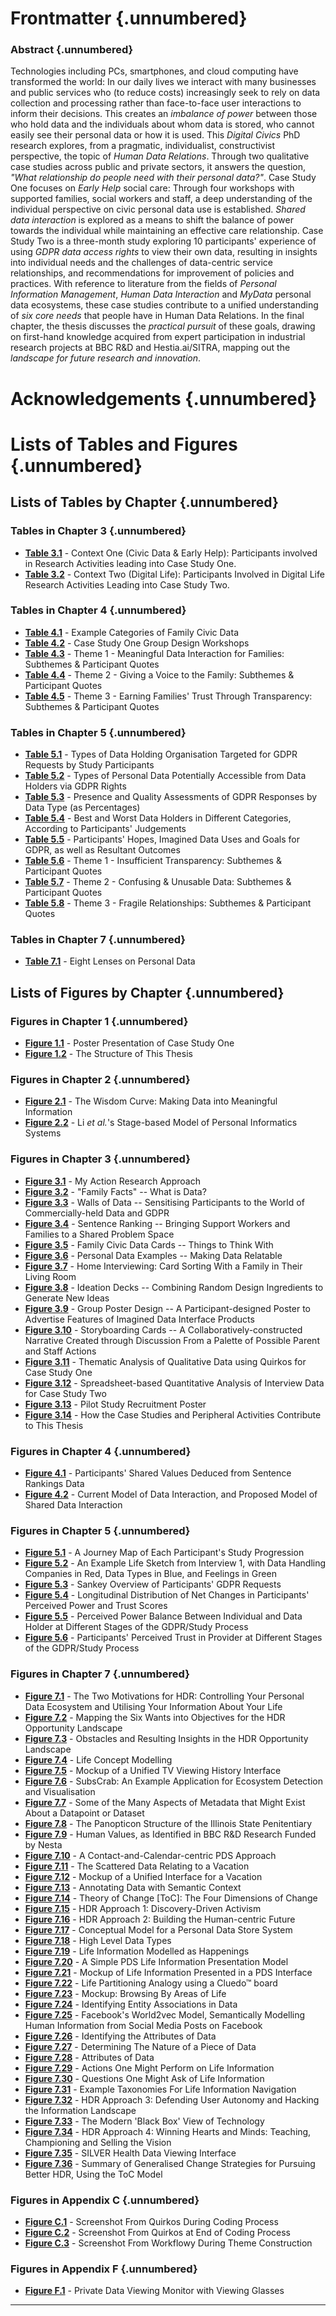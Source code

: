 Frontmatter {.unnumbered}
===========

### Abstract {.unnumbered}

Technologies including PCs, smartphones, and cloud computing have transformed the world: In our daily lives we interact with many businesses and public services who (to reduce costs) increasingly seek to rely on data collection and processing rather than face-to-face user interactions to inform their decisions. This creates an _imbalance of power_ between those who hold data and the individuals about whom data is stored, who cannot easily see their personal data or how it is used. This _Digital Civics_ PhD research explores, from a pragmatic, individualist, constructivist perspective, the topic of _Human Data Relations_. Through two qualitative case studies across public and private sectors, it answers the question, _"What relationship do people need with their personal data?"_. Case Study One focuses on _Early Help_ social care: Through four workshops with supported families, social workers and staff, a deep understanding of the individual perspective on civic personal data use is established. _Shared data interaction_ is explored as a means to shift the balance of power towards the individual while maintaining an effective care relationship. Case Study Two is a three-month study exploring 10 participants' experience of using _GDPR data access rights_ to view their own data, resulting in insights into individual needs and the challenges of data-centric service relationships, and recommendations for improvement of policies and practices. With reference to literature from the fields of _Personal Information Management_, _Human Data Interaction_ and _MyData_ personal data ecosystems, these case studies contribute to a unified understanding of _six core needs_ that people have in Human Data Relations. In the final chapter, the thesis discusses the _practical pursuit_ of these goals, drawing on first-hand knowledge acquired from expert participation in industrial research projects at BBC R&D and Hestia.ai/SITRA, mapping out the _landscape for future research and innovation_.

Acknowledgements {.unnumbered}
==============================

Lists of Tables and Figures {.unnumbered}
==========================

Lists of Tables by Chapter {.unnumbered}
--------------------------

### Tables in Chapter 3 {.unnumbered}

* **[Table 3.1](#table-3.1)** - Context One (Civic Data & Early Help): Participants involved in Research Activities leading into Case Study One.
* **[Table 3.2](#table-3.2)** - Context Two (Digital Life): Participants Involved in Digital Life Research Activities Leading into Case Study Two.

### Tables in Chapter 4 {.unnumbered}

* **[Table 4.1](#table-4.1)** - Example Categories of Family Civic Data
* **[Table 4.2](#table-4.2)** - Case Study One Group Design Workshops
* **[Table 4.3](#table-4.3)** - Theme 1 - Meaningful Data Interaction for Families: Subthemes & Participant Quotes
* **[Table 4.4](#table-4.4)** - Theme 2 - Giving a Voice to the Family: Subthemes & Participant Quotes
* **[Table 4.5](#table-4.5)** - Theme 3 - Earning Families' Trust Through Transparency: Subthemes & Participant Quotes

### Tables in Chapter 5 {.unnumbered}

* **[Table 5.1](#table-5.1)** - Types of Data Holding Organisation Targeted for GDPR Requests by Study Participants
* **[Table 5.2](#table-5.2)** - Types of Personal Data Potentially Accessible from Data Holders via GDPR Rights
* **[Table 5.3](#table-5.3)** - Presence and Quality Assessments of GDPR Responses by Data Type (as Percentages)
* **[Table 5.4](#table-5.4)** - Best and Worst Data Holders in Different Categories, According to Participants' Judgements
* **[Table 5.5](#table-5.5)** - Participants' Hopes, Imagined Data Uses and Goals for GDPR, as well as Resultant Outcomes
* **[Table 5.6](#table-5.6)** - Theme 1 - Insufficient Transparency: Subthemes & Participant Quotes
* **[Table 5.7](#table-5.7)** - Theme 2 - Confusing & Unusable Data: Subthemes & Participant Quotes
* **[Table 5.8](#table-5.8)** - Theme 3 - Fragile Relationships: Subthemes & Participant Quotes

### Tables in Chapter 7 {.unnumbered}

* **[Table 7.1](#table-7.1)** - Eight Lenses on Personal Data

Lists of Figures by Chapter {.unnumbered}
---------------------------

### Figures in Chapter 1 {.unnumbered}

* **[Figure 1.1](#figure-1.1)** - Poster Presentation of Case Study One
* **[Figure 1.2](#figure-1.2)** - The Structure of This Thesis

### Figures in Chapter 2 {.unnumbered}

* **[Figure 2.1](#figure-2.1)** - The Wisdom Curve: Making Data into Meaningful Information
* **[Figure 2.2](#figure-2.2)** - Li _et al._'s Stage-based Model of Personal Informatics Systems

### Figures in Chapter 3 {.unnumbered}

* **[Figure 3.1](#figure-3.1)** - My Action Research Approach
* **[Figure 3.2](#figure-3.2)** - "Family Facts" -- What is Data?
* **[Figure 3.3](#figure-3.3)** - Walls of Data -- Sensitising Participants to the World of Commercially-held Data and GDPR
* **[Figure 3.4](#figure-3.4)** - Sentence Ranking -- Bringing Support Workers and Families to a Shared Problem Space
* **[Figure 3.5](#figure-3.5)** - Family Civic Data Cards -- Things to Think With
* **[Figure 3.6](#figure-3.6)** - Personal Data Examples -- Making Data Relatable
* **[Figure 3.7](#figure-3.7)** - Home Interviewing: Card Sorting With a Family in Their Living Room
* **[Figure 3.8](#figure-3.8)** - Ideation Decks -- Combining Random Design Ingredients to Generate New Ideas
* **[Figure 3.9](#figure-3.9)** - Group Poster Design -- A Participant-designed Poster to Advertise Features of Imagined Data Interface Products
* **[Figure 3.10](#figure-3.10)** - Storyboarding Cards -- A Collaboratively-constructed Narrative Created through Discussion From a Palette of Possible Parent and Staff Actions
* **[Figure 3.11](#figure-3.11)** - Thematic Analysis of Qualitative Data using Quirkos for Case Study One
* **[Figure 3.12](#figure-3.12)** - Spreadsheet-based Quantitative Analysis of Interview Data for Case Study Two
* **[Figure 3.13](#figure-3.13)** - Pilot Study Recruitment Poster
* **[Figure 3.14](#figure-3.14)** - How the Case Studies and Peripheral Activities Contribute to This Thesis

### Figures in Chapter 4 {.unnumbered}

* **[Figure 4.1](#figure-4.1)** - Participants' Shared Values Deduced from Sentence Rankings Data
* **[Figure 4.2](#figure-4.2)** - Current Model of Data Interaction, and Proposed Model of Shared Data Interaction

### Figures in Chapter 5 {.unnumbered}

* **[Figure 5.1](#figure-5.1)** - A Journey Map of Each Participant's Study Progression
* **[Figure 5.2](#figure-5.2)** - An Example Life Sketch from Interview 1, with Data Handling Companies in Red, Data Types in Blue, and Feelings in Green
* **[Figure 5.3](#figure-5.3)** - Sankey Overview of Participants' GDPR Requests
* **[Figure 5.4](#figure-5.4)** - Longitudinal Distribution of Net Changes in Participants' Perceived Power and Trust Scores
* **[Figure 5.5](#figure-5.5)** - Perceived Power Balance Between Individual and Data Holder at Different Stages of the GDPR/Study Process
* **[Figure 5.6](#figure-5.6)** - Participants' Perceived Trust in Provider at Different Stages of the GDPR/Study Process

### Figures in Chapter 7 {.unnumbered}

* **[Figure 7.1](#figure-7.1)** - The Two Motivations for HDR: Controlling Your Personal Data Ecosystem and Utilising Your Information About Your Life
* **[Figure 7.2](#figure-7.2)** - Mapping the Six Wants into Objectives for the HDR Opportunity Landscape
* **[Figure 7.3](#figure-7.3)** - Obstacles and Resulting Insights in the HDR Opportunity Landscape
* **[Figure 7.4](#figure-7.4)** - Life Concept Modelling
* **[Figure 7.5](#figure-7.5)** - Mockup of a Unified TV Viewing History Interface
* **[Figure 7.6](#figure-7.6)** - SubsCrab: An Example Application for Ecosystem Detection and Visualisation
* **[Figure 7.7](#figure-7.7)** - Some of the Many Aspects of Metadata that Might Exist About a Datapoint or Dataset
* **[Figure 7.8](#figure-7.8)** - The Panopticon Structure of the Illinois State Penitentiary
* **[Figure 7.9](#figure-7.9)** - Human Values, as Identified in BBC R&D Research Funded by Nesta
* **[Figure 7.10](#figure-7.10)** - A Contact-and-Calendar-centric PDS Approach
* **[Figure 7.11](#figure-7.11)** - The Scattered Data Relating to a Vacation
* **[Figure 7.12](#figure-7.12)** - Mockup of a Unified Interface for a Vacation
* **[Figure 7.13](#figure-7.13)** - Annotating Data with Semantic Context
* **[Figure 7.14](#figure-7.14)** - Theory of Change [ToC]\: The Four Dimensions of Change
* **[Figure 7.15](#figure-7.15)** - HDR Approach 1: Discovery-Driven Activism
* **[Figure 7.16](#figure-7.16)** - HDR Approach 2: Building the Human-centric Future
* **[Figure 7.17](#figure-7.17)** - Conceptual Model for a Personal Data Store System
* **[Figure 7.18](#figure-7.18)** - High Level Data Types
* **[Figure 7.19](#figure-7.19)** - Life Information Modelled as Happenings
* **[Figure 7.20](#figure-7.20)** - A Simple PDS Life Information Presentation Model
* **[Figure 7.21](#figure-7.21)** - Mockup of Life Information Presented in a PDS Interface
* **[Figure 7.22](#figure-7.22)** - Life Partitioning Analogy using a Cluedo™ board
* **[Figure 7.23](#figure-7.23)** - Mockup: Browsing By Areas of Life
* **[Figure 7.24](#figure-7.24)** - Identifying Entity Associations in Data
* **[Figure 7.25](#figure-7.25)** - Facebook's World2vec Model, Semantically Modelling Human Information from Social Media Posts on Facebook
* **[Figure 7.26](#figure-7.26)** - Identifying the Attributes of Data
* **[Figure 7.27](#figure-7.27)** - Determining The Nature of a Piece of Data
* **[Figure 7.28](#figure-7.28)** - Attributes of Data
* **[Figure 7.29](#figure-7.29)** - Actions One Might Perform on Life Information
* **[Figure 7.30](#figure-7.30)** - Questions One Might Ask of Life Information
* **[Figure 7.31](#figure-7.31)** - Example Taxonomies For Life Information Navigation
* **[Figure 7.32](#figure-7.32)** - HDR Approach 3: Defending User Autonomy and Hacking the Information Landscape
* **[Figure 7.33](#figure-7.33)** - The Modern 'Black Box' View of Technology
* **[Figure 7.34](#figure-7.34)** - HDR Approach 4: Winning Hearts and Minds: Teaching, Championing and Selling the Vision
* **[Figure 7.35](#figure-7.35)** - SILVER Health Data Viewing Interface
* **[Figure 7.36](#figure-7.36)** - Summary of Generalised Change Strategies for Pursuing Better HDR, Using the ToC Model

### Figures in Appendix C {.unnumbered}

* **[Figure C.1](#figure-C.1)** - Screenshot From Quirkos During Coding Process
* **[Figure C.2](#figure-C.2)** - Screenshot From Quirkos at End of Coding Process
* **[Figure C.3](#figure-C.3)** - Screenshot From Workflowy During Theme Construction

### Figures in Appendix F {.unnumbered}

* **[Figure F.1](#figure-D.1)** - Private Data Viewing Monitor with Viewing Glasses

---
